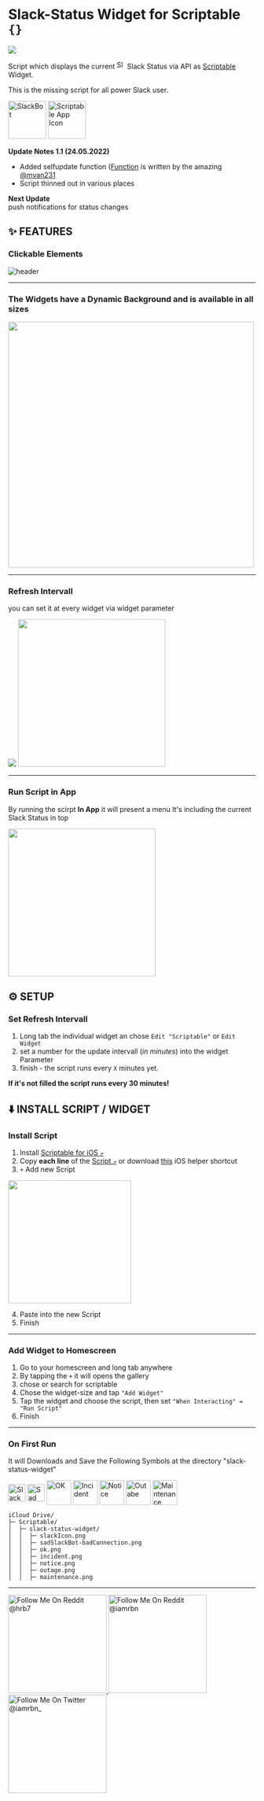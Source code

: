 # Slack-Status Widget for Scriptable `{}` 

<!-- [![](https://img.shields.io/badge/author-@whothefuckishrb-blue.svg?style=flat&logo=twitter)](https://twitter.com/whothefuckishrb) -->
![](https://img.shields.io/badge/Version-1.1-purple.svg?style=flat)

Script which displays the current  <img title="Slack Symbol" src="Symbols/slackIcon.png" width="17"> Slack Status via API as [Scriptable](https://scriptable.app "Homepage") Widget.

This is the missing script for all power Slack user.
<!-- <kbd> -->
<img title="SlackBot" src="Symbols/slackBot.png" width="77"> <img title="Scriptable App Icon" src="https://is1-ssl.mzstatic.com/image/thumb/Purple115/v4/92/2c/8d/922c8d5d-9e5b-207b-98fd-95d3387c8387/source/77x77bb.png" width="77">
<!-- </kbd> -->

**Update Notes 1.1 (24.05.2022)**
- Added selfupdate function ([Function](https://github.com/mvan231/Scriptable#updater-mechanism-code-example "GitHub Repo") is written by the amazing [@mvan231](https://twitter.com/mvan231 "Twitter")
- Script thinned out in various places

**Next Update**     
push notifications for status changes

## ✨ FEATURES

### Clickable Elements

<img title="header" src="Images/header.png">

___

<!-- ### Widget Specifications

Supports all sizes (_small, medium & large_)

<img title="Small Widget" src="Images/small_light_ok.PNG" width="140"> 

<img title="Medium Widget" src="Images/medium_light_ok.PNG" width="300"> 
<img title="Large Widget" src="Images/large_light_ok.PNG" width="300">

___ -->

### The Widgets have a **Dynamic Background** and is available in all sizes

<img title="" src="Images/dynamicBackground.png" width="500">

___

### Refresh Intervall

you can set it at every widget via widget parameter

![](https://i.imgur.com/org7DQql..png)
<img title="" src="Images/editWidgetParameter.png" width="300">

___

### Run Script in App

By running the scirpt **In App** it will present a menu
It's including the current Slack Status in top

<img src="Images/runsInApp.png" width="300">


## ⚙️ SETUP

### Set Refresh Intervall

1. Long tab the individual widget an chose `Edit "Scriptable"` or `Edit Widget`
2. set a number for the update intervall (_in minutes_) into the widget Parameter
3. finish - the script runs every `X` minutes yet.

**If it's not filled the script runs every 30 minutes!**

## ⬇️ INSTALL SCRIPT / WIDGET

### Install Script
1. Install [Scriptable for iOS `↗`](https://apps.apple.com/us/app/scriptable/id1405459188?ign-mpt=uo%3D4 "App Store")
2. Copy **each line** of the [Script `↗`](https://raw.githubusercontent.com/whothefuckishrb/slack-status/main/slack-status-widget.js)
or download [this](https://www.icloud.com/shortcuts/a1947fcd8071484ea157c19e68ded9d4) iOS helper shortcut <!-- or Download [this](https://raw.githubusercontent.com/whothefuckishrb/slack-status/main/Status%20Slack%20Widget.scriptable) scriptable-File -->
3. `+` Add new Script

<img title="" src="Images/addNewScript.png" width="250">

4. Paste into the new Script
5. Finish

___

### Add Widget to Homescreen
1. Go to your homescreen and long tab anywhere
2. By tapping the `+` it will opens the gallery
3. chose or search for scriptable
4. Chose the widget-size and tap `"Add Widget"`
5. Tap the widget and choose the script, then set `"When Interacting" = "Run Script"` 
6. Finish

___

### On First Run

It will Downloads and Save the Following Symbols at the directory "slack-status-widget"

<img title="Slack Icon" src="Symbols/slackIcon.png" width="35" align="center"> <img title="Sad SlackBot - Bad Connection" src="Symbols/sadSlackBot-badConnection.png" width="35" align="center"> <img title="OK" src="Symbols/ok.png" width="50" align="center"> <img title="Incident" src="Symbols/incident.png" width="50" align="center"> <img title="Notice" src="Symbols/notice.png" width="50" align="center"> <img title="Outabe" src="Symbols/outage.png" width="50" align="center"> <img title="Maintenance" src="Symbols/maintenance.png" width="50" align="center">

```
iCloud Drive/
├─ Scriptable/
│  ├─ slack-status-widget/
│  │  ├─ slackIcon.png
│  │  ├─ sadSlackBot-badConnection.png
│  │  ├─ ok.png
│  │  ├─ incident.png
│  │  ├─ notice.png
│  │  ├─ outage.png
│  │  ├─ maintenance.png
```
___

<a href="https://reddit.com/user/hrb7">
<img title="Follow Me On Reddit @hrb7" src="Images/Badges/reddit_black.png" width="200">
</a>

<a href="https://reddit.com/user/iamrbn">
<img title="Follow Me On Reddit @iamrbn" src="Images/Badges/reddit_black_iamrbn.png" width="200">
</a>

<a href="https://twitter.com/iamrbn_">
<img title="Follow Me On Twitter @iamrbn_" src="Images/Badges/twitter_black.png" width="200">
</a>
